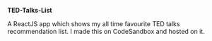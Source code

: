 **TED-Talks-List**

A ReactJS app which shows my all time favourite TED talks recommendation list. I made this on CodeSandbox and hosted on it.
